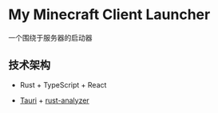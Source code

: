 # My Minecraft Client Launcher

一个围绕于服务器的启动器

## 技术架构
- Rust + TypeScript + React

- [Tauri](https://marketplace.visualstudio.com/items?itemName=tauri-apps.tauri-vscode) + [rust-analyzer](https://marketplace.visualstudio.com/items?itemName=rust-lang.rust-analyzer)
